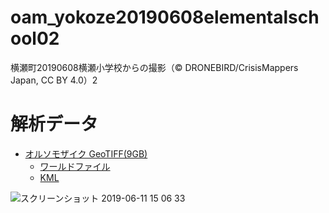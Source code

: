 # oam_yokoze20190608elementalschool02
横瀬町20190608横瀬小学校からの撮影（© DRONEBIRD/CrisisMappers Japan, CC BY 4.0）2


# 解析データ
* [オルソモザイク GeoTIFF(9GB)](https://drive.google.com/file/d/1RD3CN3Q7FrLugZdplTNNGlDJyM8Pmx2c/view?usp=sharing)
  * [ワールドファイル](https://drive.google.com/file/d/1qbN3uD2s5w0D-6yQLtWOpE1u8teuVYoR/view?usp=sharing)
  * [KML](https://drive.google.com/file/d/1IAAVvLenpRUYQ1gsDFE2KuwempWB5e_O/view?usp=sharing)

![スクリーンショット 2019-06-11 15 06 33](https://user-images.githubusercontent.com/3981699/59247662-0a0c4680-8c5b-11e9-95f0-664a199ef412.jpg)
